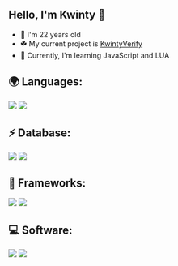 ## Hello, I'm Kwinty 👋

- 🍃 I'm 22 years old
- ☘️ My current project is [KwintyVerify](https://discord.com/api/oauth2/authorize?client_id=1015307403593531433&permissions=8&scope=bot%20applications.commands)
- 🍂 Currently, I'm learning JavaScript and LUA

## 🌍 Languages:
  <p>
    <img src="https://img.shields.io/badge/JavaScript-323330?style=for-the-badge&logo=javascript&logoColor=F7DF1E" />
    <img src="https://img.shields.io/badge/lua-323330?style=for-the-badge&logo=lua&logoColor=F7DF1E" /> 
  </p>
  
## ⚡ Database:
  <p>
    <img src="https://img.shields.io/badge/-MongoDB-green" />
    <img src="https://img.shields.io/badge/mysql-323330?style=for-the-badge&logo=mysql&logoColor=F7DF1E" />
  </p>

## 🚀 Frameworks:

 <p>
    <img src="https://img.shields.io/badge/Node.js-43853D?style=for-the-badge&logo=node-dot-js&logoColor=white" />
    <img src="https://img.shields.io/badge/npm-CB3837?style=for-the-badge&logo=npm&logoColor=white" />
 </p>
 
## 💻 Software:

  <p>
    <img src="https://img.shields.io/badge/Visual_Studio_Code-0078D4?style=for-the-badge&logo=visual%20studio%20code&logoColor=white" />
    <img src="https://img.shields.io/badge/sublime_text-%23575757.svg?&style=for-the-badge&logo=sublime-text&logoColor=important" />
  </p>
  

